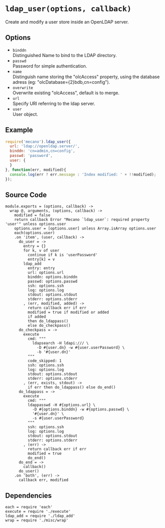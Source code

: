 
# `ldap_user(options, callback)`

Create and modify a user store inside an OpenLDAP server.   

## Options

*   `binddn`   
    Distinguished Name to bind to the LDAP directory.   
*   `passwd`   
    Password for simple authentication.   
*   `name`   
    Distinguish name storing the "olcAccess" property, using the database adress
    (eg: "olcDatabase={2}bdb,cn=config").   
*   `overwrite`   
    Overwrite existing "olcAccess", default is to merge.   
*   `url`   
    Specify URI referring to the ldap server.   
*   `user`   
    User object.   

## Example

```js
require('mecano').ldap_user({
  url: 'ldap://openldap.server/',
  binddn: 'cn=admin,cn=config',
  passwd: 'password',
  user: {
  }
}, function(err, modified){
  console.log(err ? err.message : 'Index modified: ' + !!modified);
});
```

## Source Code

    module.exports = (options, callback) ->
      wrap @, arguments, (options, callback) ->
        modified = false
        return callback Error "Mecano `ldap_user`: required property 'user'" unless options.user
        options.user = [options.user] unless Array.isArray options.user
        each(options.user)
        .on 'item', (user, callback) ->
          do_user = ->
            entry = {}
            for k, v of user
              continue if k is 'userPassword'
              entry[k] = v
            ldap_add
              entry: entry
              url: options.url
              binddn: options.binddn
              passwd: options.passwd
              ssh: options.ssh
              log: options.log
              stdout: options.stdout
              stderr: options.stderr
            , (err, modified, added) ->
              return callback err if err
              modified = true if modified or added
              if added
              then do_ldappass()
              else do_checkpass()
          do_checkpass = ->
            execute
              cmd: """
                ldapsearch -H ldapi:/// \
                  -D #{user.dn} -w #{user.userPassword} \
                  -b '#{user.dn}'
              """
              code_skipped: 1
              ssh: options.ssh
              log: options.log
              stdout: options.stdout
              stderr: options.stderr
            , (err, exists, stdout) ->
              if err then do_ldappass() else do_end()
          do_ldappass = ->
            execute
              cmd: """
              ldappasswd -H #{options.url} \
                -D #{options.binddn} -w #{options.passwd} \
                '#{user.dn}' \
                -s #{user.userPassword}
              """
              ssh: options.ssh
              log: options.log
              stdout: options.stdout
              stderr: options.stderr
            , (err) ->
              return callback err if err
              modified = true
              do_end()
          do_end = ->
            callback()
          do_user()
        .on 'both', (err) ->
          callback err, modified

## Dependencies

    each = require 'each'
    execute = require './execute'
    ldap_add = require './ldap_add'
    wrap = require './misc/wrap'

[index]: http://www.zytrax.com/books/ldap/apa/indeces.html


